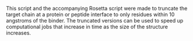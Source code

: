 This script and the accompanying Rosetta script were made to truncate the target chain at a protein or peptide interface to only residues within 10 angstroms of the binder. 
The truncated versions can be used to speed up computational jobs that increase in time as the size of the structure increases. 
